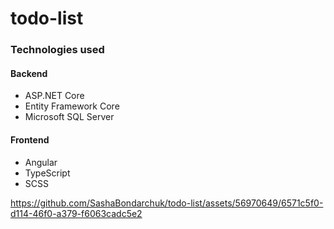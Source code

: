 # todo-list

### Technologies used
#### Backend
<ul>
  <li>ASP.NET Core</li>
  <li>Entity Framework Core</li>
  <li>Microsoft SQL Server </li>
</ul>

#### Frontend
<ul>
  <li>Angular </li>
  <li>TypeScript </li>
  <li>SCSS </li>
</ul>


https://github.com/SashaBondarchuk/todo-list/assets/56970649/6571c5f0-d114-46f0-a379-f6063cadc5e2
